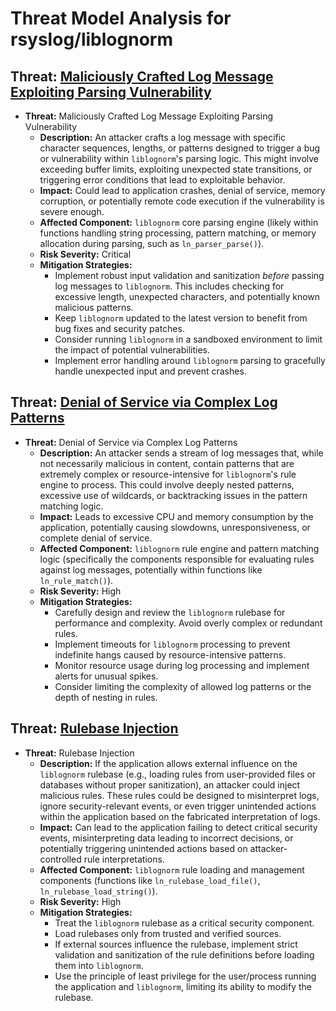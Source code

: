 # Threat Model Analysis for rsyslog/liblognorm

## Threat: [Maliciously Crafted Log Message Exploiting Parsing Vulnerability](./threats/maliciously_crafted_log_message_exploiting_parsing_vulnerability.md)

*   **Threat:** Maliciously Crafted Log Message Exploiting Parsing Vulnerability
    *   **Description:** An attacker crafts a log message with specific character sequences, lengths, or patterns designed to trigger a bug or vulnerability within `liblognorm`'s parsing logic. This might involve exceeding buffer limits, exploiting unexpected state transitions, or triggering error conditions that lead to exploitable behavior.
    *   **Impact:** Could lead to application crashes, denial of service, memory corruption, or potentially remote code execution if the vulnerability is severe enough.
    *   **Affected Component:** `liblognorm` core parsing engine (likely within functions handling string processing, pattern matching, or memory allocation during parsing, such as `ln_parser_parse()`).
    *   **Risk Severity:** Critical
    *   **Mitigation Strategies:**
        *   Implement robust input validation and sanitization *before* passing log messages to `liblognorm`. This includes checking for excessive length, unexpected characters, and potentially known malicious patterns.
        *   Keep `liblognorm` updated to the latest version to benefit from bug fixes and security patches.
        *   Consider running `liblognorm` in a sandboxed environment to limit the impact of potential vulnerabilities.
        *   Implement error handling around `liblognorm` parsing to gracefully handle unexpected input and prevent crashes.

## Threat: [Denial of Service via Complex Log Patterns](./threats/denial_of_service_via_complex_log_patterns.md)

*   **Threat:** Denial of Service via Complex Log Patterns
    *   **Description:** An attacker sends a stream of log messages that, while not necessarily malicious in content, contain patterns that are extremely complex or resource-intensive for `liblognorm`'s rule engine to process. This could involve deeply nested patterns, excessive use of wildcards, or backtracking issues in the pattern matching logic.
    *   **Impact:**  Leads to excessive CPU and memory consumption by the application, potentially causing slowdowns, unresponsiveness, or complete denial of service.
    *   **Affected Component:** `liblognorm` rule engine and pattern matching logic (specifically the components responsible for evaluating rules against log messages, potentially within functions like `ln_rule_match()`).
    *   **Risk Severity:** High
    *   **Mitigation Strategies:**
        *   Carefully design and review the `liblognorm` rulebase for performance and complexity. Avoid overly complex or redundant rules.
        *   Implement timeouts for `liblognorm` processing to prevent indefinite hangs caused by resource-intensive patterns.
        *   Monitor resource usage during log processing and implement alerts for unusual spikes.
        *   Consider limiting the complexity of allowed log patterns or the depth of nesting in rules.

## Threat: [Rulebase Injection](./threats/rulebase_injection.md)

*   **Threat:** Rulebase Injection
    *   **Description:** If the application allows external influence on the `liblognorm` rulebase (e.g., loading rules from user-provided files or databases without proper sanitization), an attacker could inject malicious rules. These rules could be designed to misinterpret logs, ignore security-relevant events, or even trigger unintended actions within the application based on the fabricated interpretation of logs.
    *   **Impact:**  Can lead to the application failing to detect critical security events, misinterpreting data leading to incorrect decisions, or potentially triggering unintended actions based on attacker-controlled rule interpretations.
    *   **Affected Component:** `liblognorm` rule loading and management components (functions like `ln_rulebase_load_file()`, `ln_rulebase_load_string()`).
    *   **Risk Severity:** High
    *   **Mitigation Strategies:**
        *   Treat the `liblognorm` rulebase as a critical security component.
        *   Load rulebases only from trusted and verified sources.
        *   If external sources influence the rulebase, implement strict validation and sanitization of the rule definitions before loading them into `liblognorm`.
        *   Use the principle of least privilege for the user/process running the application and `liblognorm`, limiting its ability to modify the rulebase.

